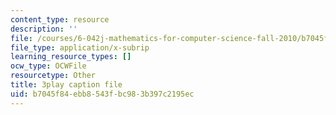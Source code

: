 ```yaml
---
content_type: resource
description: ''
file: /courses/6-042j-mathematics-for-computer-science-fall-2010/b7045f84ebb8543fbc983b397c2195ec_GJpt_3ie4WU.vtt
file_type: application/x-subrip
learning_resource_types: []
ocw_type: OCWFile
resourcetype: Other
title: 3play caption file
uid: b7045f84-ebb8-543f-bc98-3b397c2195ec
---
```

